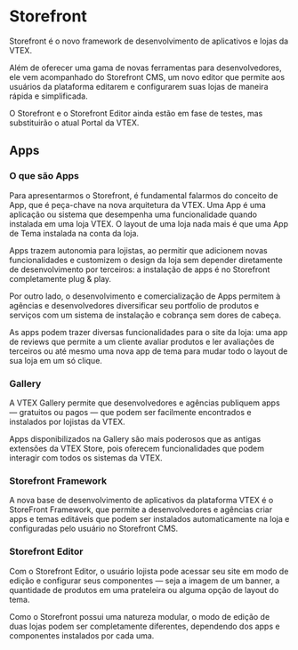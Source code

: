 # Storefront

Storefront é o novo framework de desenvolvimento de aplicativos e lojas da VTEX.

Além de oferecer uma gama de novas ferramentas para desenvolvedores, ele vem acompanhado do Storefront CMS, um novo editor que permite aos usuários da plataforma editarem e configurarem suas lojas de maneira rápida e simplificada.

O Storefront e o Storefront Editor ainda estão em fase de testes, mas substituirão o atual Portal da VTEX.

## Apps

### O que são Apps

Para apresentarmos o Storefront, é fundamental falarmos do conceito de App, que é peça-chave na nova arquitetura da VTEX. Uma App é uma aplicação ou sistema que desempenha uma funcionalidade quando instalada em uma loja VTEX. O layout de uma loja nada mais é que uma App de Tema instalada na conta da loja.

Apps trazem autonomia para lojistas, ao permitir que adicionem novas funcionalidades e customizem o design da loja sem depender diretamente de desenvolvimento por terceiros: a instalação de apps é no Storefront completamente plug & play.

Por outro lado, o desenvolvimento e comercialização de Apps permitem à agências e desenvolvedores diversificar seu portfolio de produtos e serviços com um sistema de instalação e cobrança sem dores de cabeça.

As apps podem trazer diversas funcionalidades para o site da loja: uma app de reviews que permite a um cliente avaliar produtos e ler avaliações de terceiros ou até mesmo uma nova app de tema para mudar todo o layout de sua loja em um só clique.

### Gallery

A VTEX Gallery permite que desenvolvedores e agências publiquem apps — gratuitos ou pagos — que podem ser facilmente encontrados e instalados por lojistas da VTEX.

Apps disponibilizados na Gallery são mais poderosos que as antigas extensões da VTEX Store, pois oferecem funcionalidades que podem interagir com todos os sistemas da VTEX.

### Storefront Framework

A nova base de desenvolvimento de aplicativos da plataforma VTEX é o StoreFront Framework, que permite a desenvolvedores e agências criar apps e temas editáveis que podem ser instalados automaticamente na loja e configuradas pelo usuário no Storefront CMS.

### Storefront Editor

Com o Storefront Editor, o usuário lojista pode acessar seu site em modo de edição e configurar seus componentes — seja a imagem de um banner, a quantidade de produtos em uma prateleira ou alguma opção de layout do tema.

Como o Storefront possui uma natureza modular, o modo de edição de duas lojas podem ser completamente diferentes, dependendo dos apps e componentes instalados por cada uma.
